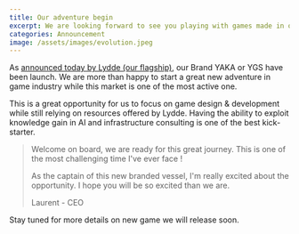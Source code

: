 ```yaml
---
title: Our adventure begin
excerpt: We are looking forward to see you playing with games made in our foundry
categories: Announcement
image: /assets/images/evolution.jpeg
---
```


As [announced today by Lydde (our flagship)](https://www.lydde.com/news/2020/05/22/yaka-game-studio-launch/), our Brand YAKA or YGS have been launch. 
We are more than happy to start a great new adventure in game industry while this market is one of the most active one.

This is a great opportunity for us to focus on game design & development while still relying on resources offered by Lydde. 
Having the ability to exploit knowledge gain in AI and infrastructure consulting is one of the best kick-starter.

> Welcome on board, we are ready for this great journey. This is one of the most challenging time I've ever face !
> 
> As the captain of this new branded vessel, I'm really excited about the opportunity. I hope you will be so excited than we are.
>
> Laurent - CEO

Stay tuned for more details on new game we will release soon.